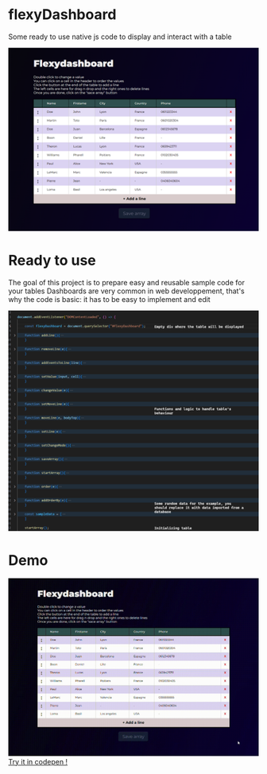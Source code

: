 # flexyDashboard
Some ready to use native js code to display and interact with a table

![alt txt](flexydashboard-onload.png "Dashboard")

# Ready to use
The goal of this project is to prepare easy and reusable sample code for your tables
Dashboards are very common in web developpement, that's why the code is basic: it has to be easy to implement and edit

![alt txt](flexydashboard-js.png "Javascript code")

# Demo
![alt txt](flexydashboard-gif.gif "Demo")
<a href="https://codepen.io/LTSERVICES/pen/JjzYjQj">Try it in codepen !</a>
